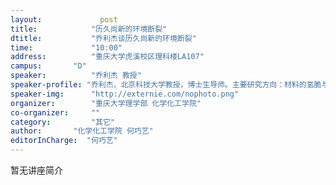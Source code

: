 ```yaml
---
layout: 			post
title:       	  "历久尚新的环境断裂"
dtitle:      	  "乔利杰谈历久尚新的环境断裂"
time: 		  	  "10:00"
address:	  	  "重庆大学虎溪校区理科楼LA107"
campus:	  	  "D"
speaker:	   	  "乔利杰 教授"
speaker-profile: "乔利杰，北京科技大学教授，博士生导师。主要研究方向：材料的氢脆与应力腐蚀、材料的摩擦磨损研究、材料的失效分析。"
speaker-img:	  "http://externie.com/nophoto.png"
organizer:		  "重庆大学理学部 化学化工学院"
co-organizer:	  ""
category:		  "其它"
author:		  "化学化工学院 何巧艺"
editorInCharge:  "何巧艺"
---
```

暂无讲座简介
